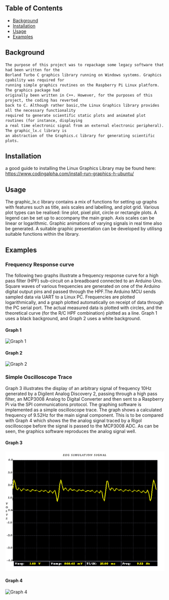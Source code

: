 
## Table of Contents

* [Background](#background)
* [Installation](#installation)
* [Usage](#usage) 
* [Examples](#examples)

## Background
	The purpose of this project was to repackage some legacy software that had been written	for the
	Borland	Turbo C graphics library running on Windows systems. Graphics cpability was required for
	running simple graphics routines on the Raspberry Pi Linux platform. The graphics package had
	originally been	written in C++. However, for the purposes of this project, the coding has reverted
	back to C. Although rather basic,the Linux Graphics library provides all the necessary functionality
	required to generate scientific static plots and animated plot routines (for instance, displaying
	a real time electronic signal from an external electronic peripheral). The graphic_lx.c library is
	an abstraction of the Graphics.c library for generating scientific plots.
	
## Installation
   a good guide to installing the Linux Graphics Library may be found here:
   https://www.codingalpha.com/install-run-graphics-h-ubuntu/ 		
	
## Usage
   The graphic_lx.c library contains a mix of functions for setting up graphs with features such
   as title, axis scales and labelling, and plot grid. Various plot types can be realised: 
   line plot, pixel plot, circle or rectangle plots. A legend can be set up to accompany the
   main graph. Axis scales can be linear or logarithmic. 
   Graphic animations of varying signals in real time also be generated. A suitable graphic
   presentation can be developed by utilisng suitable functions within the library.   
	
## Examples
### Frequency Response curve   
   The following two graphs illustrate a frequency response curve for a high pass filter (HPF) sub-circuit
   on a breadboard connected to an Arduino Uno. Square waves of various frequencies are generated on one of the
   Arduino digital output pins and passed through the HPF.The Arduino MCU sends sampled data via UART to a Linux PC. 
   Frequencies are plotted logarithmically, and a graph plotted automatically on receipt of data through
   the PC serial port. The actual measured data is plotted with circles, and the theoretical curve
   (for the R/C HPF combination) plotted as a line. Graph 1 uses a black background, and Graph 2 uses a white background.
   
#### Graph 1
![Graph 1](images/freq_response_black.png)   	

#### Graph 2
![Graph 2](images/freq_response_white.png)

### Simple Oscilloscope Trace  
   Graph 3 illustrates the display of an arbitrary signal of frequency 10Hz generated by a Digilent Analog Discovery 2, passing
   through a high pass filter, an MCP3008 Analog to Digital Converter and then sent to a Raspberry Pi via the SPI communications
   protocol. The graphing software is implemented as a simple oscilloscope trace. The graph shows a calculated frequency of
   9.52Hz for the main signal component. This is to be compared with Graph 4 which shows the the analog signal traced by a
   Rigol oscilloscope before the signal is passed to the MCP3008 ADC. As can be seen, the graphics software reproduces the
   analog signal well.
      
#### Graph 3
![Graph 3](images/complex_10Hz_1.png)


#### Graph 4
![Graph 4](images/Rigol_complex_10Hz.png)

